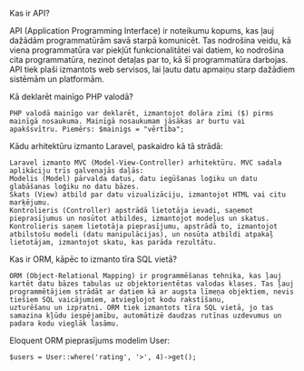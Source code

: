 Kas ir API?

API (Application Programming Interface) ir noteikumu kopums, kas ļauj dažādām programmatūrām savā starpā komunicēt. Tas nodrošina veidu, kā viena programmatūra var piekļūt funkcionalitātei vai datiem, ko nodrošina cita programmatūra, nezinot detaļas par to, kā šī programmatūra darbojas. API tiek plaši izmantots web servisos, lai ļautu datu apmaiņu starp dažādiem sistēmām un platformām.


Kā deklarēt mainīgo PHP valodā?

    PHP valodā mainīgo var deklarēt, izmantojot dolāra zīmi ($) pirms mainīgā nosaukuma. Mainīgā nosaukumam jāsākas ar burtu vai apakšsvītru. Piemērs: $mainigs = "vērtība";


Kādu arhitektūru izmanto Laravel, paskaidro kā tā strādā:
  
    Laravel izmanto MVC (Model-View-Controller) arhitektūru. MVC sadala aplikāciju trīs galvenajās daļās:
    Modelis (Model) pārvalda datus, datu iegūšanas loģiku un datu glabāšanas loģiku no datu bāzes.
    Skats (View) atbild par datu vizualizāciju, izmantojot HTML vai citu marķējumu.
    Kontrolieris (Controller) apstrādā lietotāja ievadi, saņemot pieprasījumus un nosūtot atbildes, izmantojot modeļus un skatus.
    Kontrolieris saņem lietotāja pieprasījumu, apstrādā to, izmantojot atbilstošu modeli (datu manipulācijas), un nosūta atbildi atpakaļ lietotājam, izmantojot skatu, kas parāda rezultātu.

Kas ir ORM, kāpēc to izmanto tīra SQL vietā?
    
    ORM (Object-Relational Mapping) ir programmēšanas tehnika, kas ļauj kartēt datu bāzes tabulas uz objektorientētas valodas klases. Tas ļauj programmētājiem strādāt ar datiem kā ar augsta līmeņa objektiem, nevis tiešiem SQL vaicājumiem, atvieglojot kodu rakstīšanu,            uzturēšanu un izpratni. ORM tiek izmantots tīra SQL vietā, jo tas samazina kļūdu iespējamību, automātizē daudzas rutīnas uzdevumus un padara kodu vieglāk lasāmu.

Eloquent ORM pieprasījums modelim User:
    
    $users = User::where('rating', '>', 4)->get();
